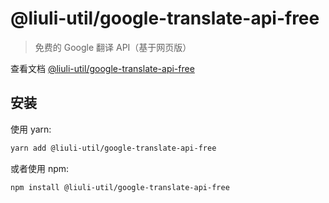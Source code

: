 # @liuli-util/google-translate-api-free

> 免费的 Google 翻译 API（基于网页版）

查看文档 [@liuli-util/google-translate-api-free](https://github.com/rxliuli/google-translate-api-browser)

## 安装

使用 yarn:

```sh
yarn add @liuli-util/google-translate-api-free
```

或者使用 npm:

```sh
npm install @liuli-util/google-translate-api-free
```

